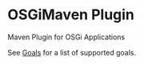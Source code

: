 OSGiMaven Plugin
================

Maven Plugin for OSGi Applications

See [Goals](plugin-info.html) for a list of supported goals.
